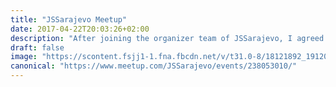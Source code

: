 ```yaml
---
title: "JSSarajevo Meetup"
date: 2017-04-22T20:03:26+02:00
description: "After joining the organizer team of JSSarajevo, I agreed to talking about Gulp. It was based on a HackerNoon article I wrote the week before."
draft: false
image: "https://scontent.fsjj1-1.fna.fbcdn.net/v/t31.0-8/18121892_1912092379004582_4552749432681059006_o.jpg?_nc_cat=104&_nc_ht=scontent.fsjj1-1.fna&oh=1c888e3fd9296d4b20c573afa9f20c3c&oe=5C4BE7DB"
canonical: "https://www.meetup.com/JSSarajevo/events/238053010/"
---
```


